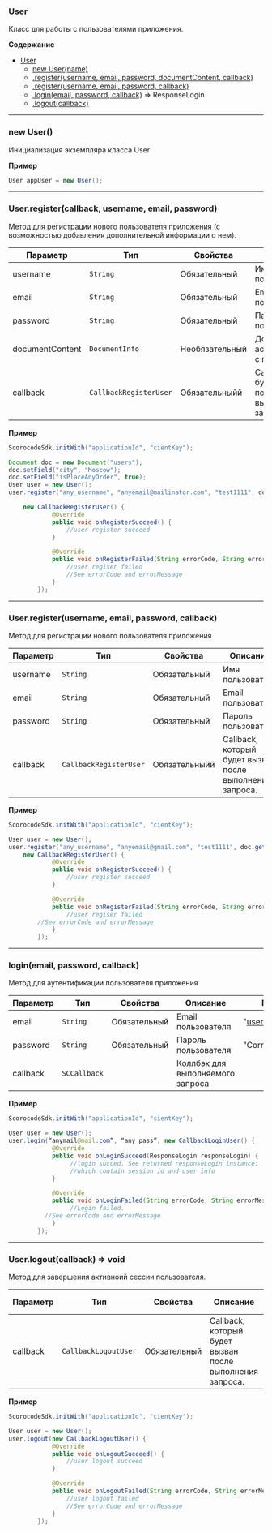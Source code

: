 <a name="User"></a>

### User
Класс для работы с пользователями приложения.

**Содержание**
* [User](#User)
    * [new User(name)](#User_new)
    * [.register(username, email,  password,  documentContent,  callback)](#User+register1) 
    * [.register(username, email, password, callback)](#User+register2)
    * [.login(email, password, callback)](#User+login) ⇒ ResponseLogin
    * [.logout(callback)](#User+logout)

----------------------------------------------------------------------------------------------

<a name="User_new"></a>

### new User()

Инициализация экземпляра класса User

**Пример** 
```Java
User appUser = new User();
```

----------------------------------------------------------------------------------------------
<a name="User+register1"></a>

### User.register(callback, username, email, password)

Метод для регистрации нового пользователя приложения (с возможностью добавления дополнительной информации о нем).

| Параметр  | Тип                              | Свойства     | Описание                         | Пример значения |
| --------- | -------------------------------- | ------------ | -------------------------------- | --------------- |
| username  | <code>String</code>              | Обязательный | Имя пользователя                 | "Username"                     | 
| email     | <code>String</code>              | Обязательный | Email пользователя               | "user@domain.zone"          | 
| password  | <code>String</code>              | Обязательный | Пароль пользователя              | "CorrectHorseBatteryStaple" |
| documentContent  | <code>DocumentInfo</code>  | Необязательный | Документ, ассоциированный с пользователем | doc.getDocumentContent() |
| callback  | <code>CallbackRegisterUser</code> | Обязательныйй | Callback, который будет вызван после выполнения запроса. |  new CallbackRegisterUser() {} |


**Пример** 
```Java
ScorocodeSdk.initWith("applicationId", "cientKey");

Document doc = new Document("users");
doc.setField("city", "Moscow");
doc.setField("isPlaceAnyOrder", true);
User user = new User();
user.register("any_username", "anyemail@mailinator.com", "test1111", doc.getDocumentContent(), 

    new CallbackRegisterUser() {
            @Override
            public void onRegisterSucceed() {
                //user register succeed
            }

            @Override
            public void onRegisterFailed(String errorCode, String errorMessage) {
                //user regiser failed
                //See errorCode and errorMessage
            }
        });

```

----------------------------------------------------------------------------------------------
<a name="User+register2"></a>

### User.register(username, email, password, callback)

Метод для регистрации нового пользователя приложения

| Параметр  | Тип                              | Свойства     | Описание                         | Пример значения |
| --------- | -------------------------------- | ------------ | -------------------------------- | --------------- |
| username  | <code>String</code>              | Обязательный | Имя пользователя                 | "Jovan"                     | 
| email     | <code>String</code>              | Обязательный | Email пользователя               | "user@domain.zone"          | 
| password  | <code>String</code>              | Обязательный | Пароль пользователя              | "CorrectHorseBatteryStaple" |
| callback  | <code>CallbackRegisterUser</code> | Обязательныйй | Callback, который будет вызван после выполнения запроса. |  new CallbackRegisterUser() {} |


**Пример** 
```Java
ScorocodeSdk.initWith("applicationId", "cientKey");

User user = new User();
user.register("any_username", "anyemail@gmail.com", "test1111", doc.getDocumentContent(), 
    new CallbackRegisterUser() {
            @Override
            public void onRegisterSucceed() {
                //user register succeed
            }

            @Override
            public void onRegisterFailed(String errorCode, String errorMessage) {
                //user regiser failed
        //See errorCode and errorMessage
            }
        });
```


----------------------------------------------------------------------------------------------
<a name="User+login"></a>

### login(email, password, callback)

Метод для аутентификации пользователя приложения

| Параметр  | Тип                              | Свойства     | Описание                         | Пример значения |
| --------- | -------------------------------- | ------------ | -------------------------------- | --------------- |
| email     | <code>String</code>              | Обязательный | Email пользователя               | "user@domain.zone" | 
| password  | <code>String</code>              | Обязательный | Пароль пользователя              | "CorrectHorseBatteryStaple" |
| callback  | <code>SCCallback<LoginResponseEntity></code> |  | Коллбэк для выполняемого запроса |                 | 


**Пример** 
```Java
ScorocodeSdk.initWith("applicationId", "cientKey");

User user = new User();
user.login(“anymail@mail.com”, “any pass”, new CallbackLoginUser() {
            @Override
            public void onLoginSucceed(ResponseLogin responseLogin) {
                 //login succed. See returned responseLogin instance:
                 //which contain session id and user info   
            }

            @Override
            public void onLoginFailed(String errorCode, String errorMessage) {
                 //Login failed. 
          //See errorCode and errorMessage
            }
        });

```
----------------------------------------------------------------------------------------------
<a name="User+logout"></a>

### User.logout(callback) ⇒ void

Метод для завершения активноий сессии пользователя.

| Параметр  | Тип                              | Свойства     | Описание                         | Пример значения |
| --------- | -------------------------------- | ------------ | -------------------------------- | --------------- |
| callback  | <code>CallbackLogoutUser</code> | Обязательный | Callback, который будет вызван после выполнения запроса.   |                 | 


**Пример** 
```Java
ScorocodeSdk.initWith("applicationId", "cientKey");

User user = new User();
user.logout(new CallbackLogoutUser() {
            @Override
            public void onLogoutSucceed() {
                //user logout succeed
            }

            @Override
            public void onLogoutFailed(String errorCode, String errorMessage) {
                //user logout failed
                //See errorCode and errorMessage
            }
        });

```
